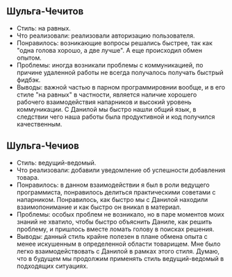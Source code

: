 ## Шульга-Чечитов
* Стиль: на равных.
* Что реализовали: реализовали авторизацию пользователя.
* Понравилось: возникающие вопросы решались быстрее, так как "одна голова хорошо, а две лучше". А еще происходил обмен опытом.
* Проблемы: иногда возникали проблемы с коммуникацией, по причине удаленной работы не всегда получалось получать быстрый фидбэк.
* Выводы: важной частью в парном программировнии вообще, и в его стиле "на равных" в частности, является наличие хорошего рабочего взаимодействия напарников и высокий уровень коммуникации. С Данилой мы быстро нашли общий язык, в следствии чего наша работы была продуктивной и код получился качественным.


## Шульга-Чечиов
* Стиль: ведущий-ведомый.
* Что реализовали: добавили уведомление об успешности добавления товара.
* Понравилось: в данном взаимодействии я был в роли ведущего программиста, понравилось делиться практическими советами с напарником. Понравилось, как быстро мы с Данилой находили взаимопонимание и как быстро он вникал в материал.
* Проблемы: особых проблем не возникало, но в паре моментов моих знаний не хватило, чтобы быстро объяснить Даниле, как решить проблему, и пришлось вместе ломать голову в поисках решения.
* Выводы: данный стиль крайне полезен в плане обмена опыта с менее искушенным в определенной области товарищем. Мне было легко взаимодействовать с Данилой в рамках этого стиля. Думаю, что в будущем мы продолжим применять стиль ведущий-ведомый в подходящих ситуациях.
